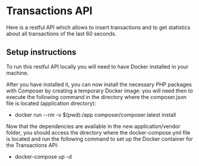 # Transactions API

Here is a restful API which allows to insert transactions and to get statistics about all transactions of the last 60 seconds.

## Setup instructions
To run this restful API locally you will need to have Docker installed in your machine.

After you have installed it, you can now install the necessary PHP packages with Composer by creating a temporary Docker image: you will need then to execute the following command in the directory where the composer.json file is located (application directory):
- docker run --rm -v $(pwd):/app composer/composer:latest install

Now that the dependencies are available in the new application/vendor folder, you should access the directory where the docker-compose.yml file is located and run the following command to set up the Docker container for the Transactions API:
- docker-compose up -d